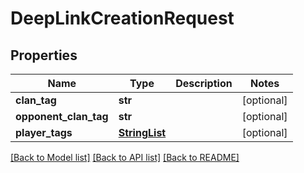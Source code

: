 # DeepLinkCreationRequest

## Properties
Name | Type | Description | Notes
------------ | ------------- | ------------- | -------------
**clan_tag** | **str** |  | [optional] 
**opponent_clan_tag** | **str** |  | [optional] 
**player_tags** | [**StringList**](StringList.md) |  | [optional] 

[[Back to Model list]](../README.md#documentation-for-models) [[Back to API list]](../README.md#documentation-for-api-endpoints) [[Back to README]](../README.md)

